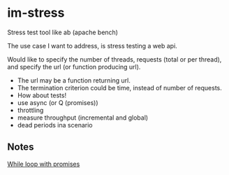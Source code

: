 # im-stress
Stress test tool like ab (apache bench)

The use case I want to address, is stress testing a web api.

Would like to specify the number of threads, requests (total or per thread), and specify the url (or function producing url).

* The url may be a function returning url.
* The termination criterion could be time, instead of number of requests.
* How about tests!
* use async (or Q (promises))
* throttling
* measure throughput (incremental and global)
* dead periods ina scenario

## Notes

[While loop with promises](http://stackoverflow.com/questions/17217736/while-loop-with-promises)